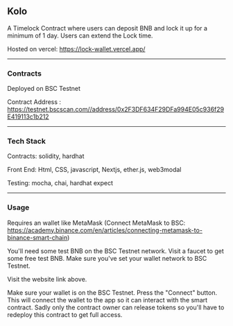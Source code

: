 ## Kolo
A Timelock Contract where users can deposit BNB and lock it up for a minimum of 1 day. Users can extend the Lock time.

Hosted on vercel: https://lock-wallet.vercel.app/

---

### Contracts
Deployed on BSC Testnet

Contract Address : https://testnet.bscscan.com//address/0x2F3DF634F29DFa994E05c936f29E419113c1b212

---

### Tech Stack
Contracts: solidity, hardhat

Front End: Html, CSS, javascript, Nextjs, ether.js, web3modal

Testing: mocha, chai, hardhat expect

---

### Usage
Requires an wallet like MetaMask (Connect MetaMask to BSC: https://academy.binance.com/en/articles/connecting-metamask-to-binance-smart-chain)

You'll need some test BNB on the BSC Testnet network. Visit a faucet to get some free test BNB. Make sure you've set your wallet network to BSC Testnet.

Visit the website link above.

Make sure your wallet is on the BSC Testnet. Press the "Connect" button. This will connect the wallet to the app so it can interact with the smart contract. Sadly only the contract owner can release tokens so you'll have to redeploy this contract to get full access.
